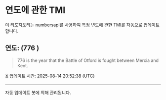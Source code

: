 
# 연도에 관한 TMI

이 리포지토리는 numbersapi를 사용하여 특정 년도에 관한 TMI를 자동으로 업데이트합니다.

## 연도: (776 )
> 776 is the year that the Battle of Otford is fought between Mercia and Kent.

⏳ 업데이트 시간: 2025-08-14 20:52:38 (UTC)

---
자동 업데이트 봇에 의해 관리됩니다.
